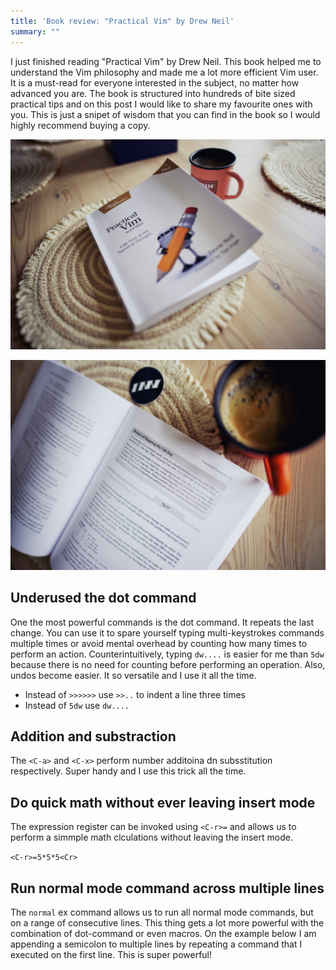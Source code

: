 ```yaml
---
title: 'Book review: "Practical Vim" by Drew Neil'
summary: ""
---
```


I just finished reading "Practical Vim" by Drew Neil. This book helped me to understand the Vim philosophy and made me a lot more efficient Vim user. It is a must-read for everyone interested in the subject, no matter how advanced you are. The book is structured into hundreds of bite sized practical tips and on this post I would like to share my favourite ones with you. This is just a snipet of wisdom that you can find in the book so I would highly recommend buying a copy.

!["Practical Vim" by Drew Neil](1.jpg)

!["Practical Vim" by Drew Neil](2.jpg)

## Underused the dot command

One the most powerful commands is the dot command. It repeats the last change. You can use it to spare yourself typing multi-keystrokes commands multiple times or avoid mental overhead by counting how many times to perform an action. Counterintuitively, typing `dw....` is easier for me than `5dw` because there is no need for counting before performing an operation. Also, undos become easier. It so versatile and I use it all the time.

- Instead of `>>>>>>` use `>>..` to indent a line three times
- Instead of `5dw` use `dw....`

## Addition and substraction

The `<C-a>` and `<C-x>` perform number additoina dn subsstitution respectively. Super handy and I use this trick all the time.

## Do quick math without ever leaving insert mode

The expression register can be invoked using `<C-r>=` and allows us to perform a simmple math clculations without leaving the insert mode.

`<C-r>=5*5*5<Cr>`

## Run normal mode command across multiple lines

The `normal` ex command allows us to run all normal mode commands, but on a range of consecutive lines. This thing gets a lot more powerful with the combination of dot-command or even macros. On the example below I am appending a semicolon to multiple lines by repeating a command that I executed on the first line. This is super powerful!

##
